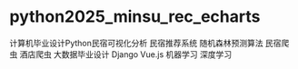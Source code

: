 # python2025_minsu_rec_echarts
计算机毕业设计Python民宿可视化分析 民宿推荐系统 随机森林预测算法 民宿爬虫 酒店爬虫 大数据毕业设计 Django Vue.js 机器学习 深度学习
